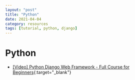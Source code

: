 ```yaml
---
layout: "post"
title: "Python"
date: 2021-04-04
category: resources
tags: [tutorial, python, django]
---
```


# Python

- [[Video] Python Django Web Framework - Full Course for Beginners](https://www.youtube.com/watch?v=F5mRW0jo-U4){:target="\_blank"}
